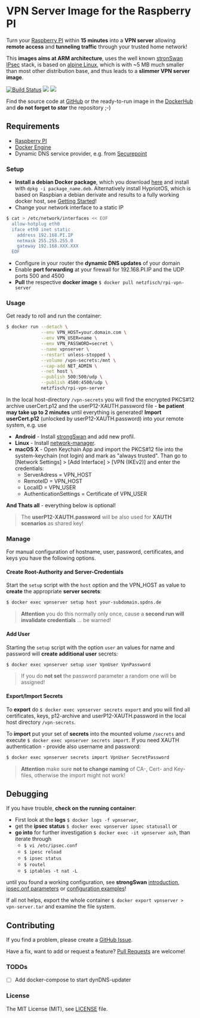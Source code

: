 # VPN Server Image for the Raspberry PI

Turn your [Raspberry PI](http://raspberrypi.org) within **15 minutes** into a **VPN server** allowing **remote access** and **tunneling traffic** through your trusted home network!

This **images aims at ARM architecture**, uses the well known [stronSwan IPsec](https://www.strongswan.org/) stack, is based on [alpine Linux](http://www.alpinelinux.org/), which is with ~5 MB much smaller than most other distribution base, and thus leads to a **slimmer VPN server image**.

[![Build Status](https://travis-ci.org/netzfisch/rpi-vpn-server.svg?branch=master)](https://travis-ci.org/netzfisch/rpi-vpn-server) 
[![](https://images.microbadger.com/badges/version/netzfisch/rpi-vpn-server.svg)](https://microbadger.com/images/netzfisch/rpi-vpn-server "Inspect image") [![](https://images.microbadger.com/badges/image/netzfisch/rpi-vpn-server.svg)](https://microbadger.com/images/netzfisch/rpi-vpn-server "Inspect image")

Find the source code at [GitHub](https://github.com/netzfisch/rpi-vpn-server) or the ready-to-run image in the [DockerHub](https://hub.docker.com/r/netzfisch/rpi-vpn-server/) and **do not forget to _star_** the repository ;-)

## Requirements

- [Raspberry PI](http://raspberrypi.org)
- [Docker Engine](https://docs.docker.com/engine/quickstart/)
- Dynamic DNS service provider, e.g. from [Securepoint](https://www.spdns.de/)

### Setup

- **Install a debian Docker package**, which you download [here](http://blog.hypriot.com/downloads/) and install with `dpkg -i package_name.deb`. Alternatively install HypriotOS, which is based on Raspbian a debian derivate and results to a fully working docker host, see [Getting Started](http://blog.hypriot.com/getting-started-with-docker-and-linux-on-the-raspberry-pi/)!
- Change your network interface to a static IP

```sh
$ cat > /etc/network/interfaces << EOF
  allow-hotplug eth0
  iface eth0 inet static
    address 192.168.PI.IP
    netmask 255.255.255.0
    gateway 192.168.XXX.XXX
  EOF
```

- Configure in your router the **dynamic DNS updates** of your domain
- Enable **port forwarding** at your firewall for 192.168.PI.IP and the UDP ports 500 and 4500
- **Pull** the respective **docker image** `$ docker pull netzfisch/rpi-vpn-server`

### Usage

Get ready to roll and run the container:

```sh
$ docker run --detach \
             --env VPN_HOST=your.domain.com \
             --env VPN_USER=name \
             --env VPN_PASSWORD=secret \
             --name vpnserver \
             --restart unless-stopped \
             --volume /vpn-secrets:/mnt \
             --cap-add NET_ADMIN \
             --net host \
             --publish 500:500/udp \
             --publish 4500:4500/udp \
             netzfisch/rpi-vpn-server
```

In the local host-directory `/vpn-secrets` you will find the encrypted PKCS#12 archive userCert.p12 and the userP12-XAUTH.password file - **be patient may take up to 2 minutes** until everything is generated! **Import userCert.p12** (unlocked by userP12-XAUTH.password) into your remote system, e.g. use

* **Android** - Install [strongSwan](https://play.google.com/store/apps/details?id=org.strongswan.android) and add new profil.
* **Linux** - Install  [network-manager](https://wiki.strongswan.org/projects/strongswan/wiki/NetworkManagerhttps://wiki.strongswan.org/projects/strongswan/wiki/NetworkManager).
* **macOS X** - Open Keychain App and import the PKCS#12 file into the system-keychain (not login) and mark as "always trusted". Than go to [Network Settings] > [Add Interface] > [VPN (IKEv2)] and enter the credentials:
  * ServerAdress = VPN_HOST
  * RemoteID = VPN_HOST
  * LocalID = VPN_USER
  * AuthenticationSettings = Certificate of VPN_USER

**And Thats all** - everything below is optional!

> The **userP12-XAUTH.password** will be also used for **XAUTH scenarios** as shared key!

### Manage

For manual configuration of hostname, user, password, certificates, and keys you have the following options.  

#### Create Root-Authority and Server-Credentials

Start the `setup` script with the `host` option and the VPN_HOST as value to **create** the appropriate **server secrets**:

```sh
$ docker exec vpnserver setup host your-subdomain.spdns.de
```

> **Attention** you do this normally only once, cause a **second run will invalidate credentials** ... be warned!

#### Add User

Starting the `setup` script with the option `user` an values for name and password will **create additional user**  secrets:

```sh
$ docker exec vpnserver setup user VpnUser VpnPassword
```

> If you do **not set** the password parameter a random one will be assigned!

#### Export/Import Secrets

To **export** do `$ docker exec vpnserver secrets export` and you will find all certificates, keys, p12-archive and userP12-XAUTH.password in the local host directory `/vpn-secrets`.

To **import** put your set of **secrets** into the mounted volume `/secrets` and execute `$ docker exec vpnserver secrets import`. If you need XAUTH authentication - provide also username and password:

```sh
$ docker exec vpnserver secrets import VpnUser SecretPassword
```

> **Attention** make sure **not to change naming** of CA-, Cert- and Key-files, otherwise the import  might not work!

## Debugging

If you have trouble, **check on the running container**:

* First look at the **logs** `$ docker logs -f vpnserver`,
* get the **ipsec status** `$ docker exec vpnserver ipsec statusall` or
* **go into** for further investigation `$ docker exec -it vpnserver ash`, than
  iterate through
  * `$ vi /etc/ipsec.conf`
  * `$ ipesc reload`
  * `$ ipsec status`
  * `$ routel`
  * `$ iptables -t nat -L`

until you found a working configuration, see **strongSwan** [introduction](https://wiki.strongswan.org/projects/strongswan/wiki/IntroductionTostrongSwan), [ipsec.onf parameters](https://wiki.strongswan.org/projects/strongswan/wiki/ConnSection) or [configuration examples](https://wiki.strongswan.org/projects/strongswan/wiki/IKEv2Examples)!

If all not helps, export the whole container `$ docker export vpnserver > vpn-server.tar` and examine the file system.

## Contributing

If you find a problem, please create a [GitHub Issue](https://github.com/netzfisch/rpi-vpn-server/issues).

Have a fix, want to add or request a feature? [Pull Requests](https://github.com/netzfisch/rpi-vpn-server/pulls) are welcome!

### TODOs

- [ ] Add docker-compose to start dynDNS-updater

### License

The MIT License (MIT), see [LICENSE](https://github.com/netzfisch/rpi-vpn-server/blob/master/LICENSE) file.
